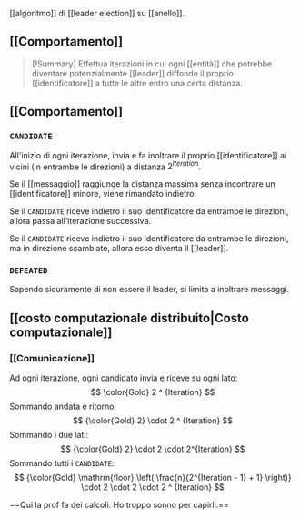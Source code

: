 [[algoritmo]] di [[leader election]] su [[anello]].

## [[Comportamento]]

> [!Summary]
> Effettua iterazioni in cui ogni [[entità]] che potrebbe diventare potenzialmente [[leader]] diffonde il proprio [[identificatore]] a tutte le altre entro una certa distanza.

## [[Comportamento]]

### `CANDIDATE`

All'inizio di ogni iterazione, invia e fa inoltrare il proprio [[identificatore]] ai vicini (in entrambe le direzioni) a distanza $2^{Iteration}$.

Se il [[messaggio]] raggiunge la distanza massima senza incontrare un [[identificatore]] minore, viene rimandato indietro.

Se il `CANDIDATE` riceve indietro il suo identificatore da entrambe le direzioni, allora passa all'iterazione successiva.

Se il `CANDIDATE` riceve indietro il suo identificatore da entrambe le direzioni, ma in direzione scambiate, allora esso diventa il [[leader]].

### `DEFEATED`

Sapendo sicuramente di non essere il leader, si limita a inoltrare messaggi.

## [[costo computazionale distribuito|Costo computazionale]]

### [[Comunicazione]]

Ad ogni iterazione, ogni candidato invia e riceve su ogni lato:
$$
\color{Gold} 2 ^ {Iteration}
$$
Sommando andata e ritorno:
$$
{\color{Gold} 2} \cdot 2 ^ {Iteration}
$$
Sommando i due lati:
$$
{\color{Gold} 2} \cdot 2 \cdot 2^{Iteration}
$$
Sommando tutti i `CANDIDATE`:
$$
{\color{Gold} \mathrm{floor} \left(
\frac{n}{2^{Iteration - 1} + 1}
\right)}
\cdot 2 \cdot 2 \cdot 2 ^ {Iteration}
$$

==Qui la prof fa dei calcoli. Ho troppo sonno per capirli.==
